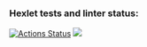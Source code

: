 ### Hexlet tests and linter status:
[![Actions Status](https://github.com/Demafogotto/frontend-project-44/actions/workflows/hexlet-check.yml/badge.svg)](https://github.com/Demafogotto/frontend-project-44/actions)
<a href="https://codeclimate.com/github/Demafogotto/frontend-project-44/maintainability"><img src="https://api.codeclimate.com/v1/badges/8db8399deedd1905503c/maintainability" /></a>
<a href="https://asciinema.org/a/kSBg0JDcUdy3HatpSJ7MGqfpt"></a>